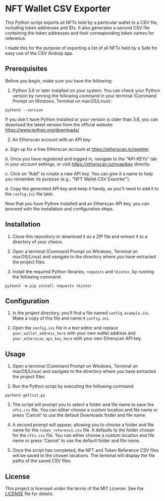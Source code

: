 # NFT Wallet CSV Exporter

This Python script exports all NFTs held by a particular wallet to a CSV file, including token addresses and IDs. It also generates a second CSV file containing the token addresses and their corresponding token names for reference.

I made this for the purpose of exporting a list of all NFTs held by a Safe for easy use of the CSV Airdrop app.

## Prerequisites

Before you begin, make sure you have the following:

1. Python 3.6 or later installed on your system. You can check your Python version by running the following command in your terminal (Command Prompt on Windows, Terminal on macOS/Linux):

`python3 --version`

If you don't have Python installed or your version is older than 3.6, you can download the latest version from the official website: https://www.python.org/downloads/

2. An Etherscan account with an API key:

a. Sign up for a free Etherscan account at https://etherscan.io/register.

b. Once you have registered and logged in, navigate to the "API-KEYs" tab in your account settings, or visit https://etherscan.io/myapikey directly.

c. Click on "Add" to create a new API key. You can give it a name to help you remember its purpose (e.g., "NFT Wallet CSV Exporter").

d. Copy the generated API key and keep it handy, as you'll need to add it to the `config.ini` file later.

Now that you have Python installed and an Etherscan API key, you can proceed with the installation and configuration steps.

## Installation

1. Clone this repository or download it as a ZIP file and extract it to a directory of your choice.

2. Open a terminal (Command Prompt on Windows, Terminal on macOS/Linux) and navigate to the directory where you have extracted the project files.

3. Install the required Python libraries, `requests` and `tkinter`, by running the following command:

`python3 -m pip install requests tkinter`

## Configuration

1. In the project directory, you'll find a file named `config.example.ini`. Make a copy of this file and name it `config.ini`.

2. Open the `config.ini` file in a text editor and replace `your_wallet_address_here` with your own wallet address and `your_etherscan_api_key_here` with your own Etherscan API key.

## Usage

1. Open a terminal (Command Prompt on Windows, Terminal on macOS/Linux) and navigate to the directory where you have extracted the project files.

2. Run the Python script by executing the following command:

`python3 getlist.py`

3. The script will prompt you to select a folder and file name to save the `nfts.csv` file. You can either choose a custom location and file name or press 'Cancel' to use the default Downloads folder and file name.

4. A second prompt will appear, allowing you to choose a folder and file name for the `token_reference.csv` file. It defaults to the folder chosen for the `nfts.csv` file. You can either choose a custom location and file name or press 'Cancel' to use the default folder and file name.

5. Once the script has completed, the NFT and Token Reference CSV files will be saved to the chosen locations. The terminal will display the file paths of the saved CSV files.

## License

This project is licensed under the terms of the MIT License. See the [LICENSE](LICENSE) file for details.
